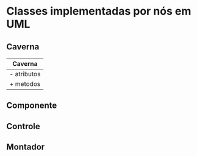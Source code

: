 # Classes implementadas por nós em UML

## Caverna
Caverna     |
:----------:|
\- atributos|
\+ metodos  |

## Componente

## Controle

## Montador